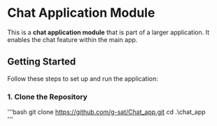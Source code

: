 # Chat Application Module

This is a **chat application module** that is part of a larger application. It enables the chat feature within the main app.

## Getting Started

Follow these steps to set up and run the application:

### 1. Clone the Repository
'''bash
git clone https://github.com/g-sat/Chat_app.git
cd .\chat_app\
'''
